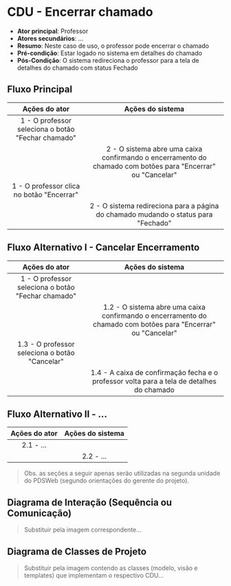 # CDU - Encerrar chamado

- **Ator principal**: Professor
- **Atores secundários**: ...	 
- **Resumo**: Neste caso de uso, o professor pode encerrar o chamado
- **Pré-condição**: Estar logado no sistema em detalhes do chamado
- **Pós-Condição**: O sistema redireciona o professor para a tela de detalhes do chamado com status Fechado

## Fluxo Principal
| Ações do ator | Ações do sistema |
| :-----------------: | :-----------------: | 
| 1 - O professor seleciona o botão "Fechar chamado"|| |  
| | 2 - O sistema abre uma caixa confirmando o encerramento do chamado com botões para "Encerrar" ou "Cancelar"|    
| 1 - O professor clica no botão "Encerrar"| |  
| | 2 - O sistema redireciona para a página do chamado mudando o status para "Fechado"| 

## Fluxo Alternativo I - Cancelar Encerramento
| Ações do ator | Ações do sistema |
| :-----------------: |:-----------------: | 
| 1 - O professor seleciona o botão "Fechar chamado"|| |  
| | 1.2 - O sistema abre uma caixa confirmando o encerramento do chamado com botões para "Encerrar" ou "Cancelar"| 
| 1.3 - O professor seleciona o botão "Cancelar"| |  
| | 1.4 - A caixa de confirmação fecha e o professor volta para a tela de detalhes do chamado| 

## Fluxo Alternativo II - ...
| Ações do ator | Ações do sistema |
| :-----------------: | :-----------------: | 
| 2.1 - ... | |  
| | 2.2 - ... |  

> Obs. as seções a seguir apenas serão utilizadas na segunda unidade do PDSWeb (segundo orientações do gerente do projeto).

## Diagrama de Interação (Sequência ou Comunicação)

> Substituir pela imagem correspondente...

## Diagrama de Classes de Projeto

> Substituir pela imagem contendo as classes (modelo, visão e templates) que implementam o respectivo CDU...

